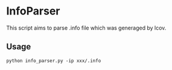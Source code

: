 # InfoParser

This script aims to parse .info file which was generaged by lcov.

## Usage

```shell
python info_parser.py -ip xxx/.info
```
